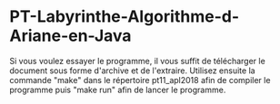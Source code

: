 # PT-Labyrinthe-Algorithme-d-Ariane-en-Java
Si vous voulez essayer le programme, il vous suffit de télécharger le document sous forme d'archive et de l'extraire. Utilisez ensuite la commande "make" dans le répertoire pt11_apl2018 afin de compiler le programme puis "make run" afin de lancer le programme.
